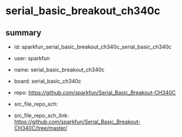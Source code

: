 # serial_basic_breakout_ch340c
 
## summary 
* id: sparkfun_serial_basic_breakout_ch340c_serial_basic_ch340c
* user: sparkfun
* name: serial_basic_breakout_ch340c
* board: serial_basic_ch340c
* repo: https://github.com/sparkfun/Serial_Basic_Breakout-CH340C



* src_file_repo_sch: 
* src_file_repo_sch_link: https://github.com/sparkfun/Serial_Basic_Breakout-CH340C/tree/master/




